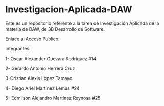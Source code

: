 # Investigacion-Aplicada-DAW
Este es un repositorio referente a la tarea de Investigación Aplicada de la materia de DAW, de 3B Desarrollo de Software.

Enlace al Acceso Publico: 

Integrantes:

1- Oscar Alexander Guevara Rodríguez #14

2- Gerardo Antonio Herrera Cruz

3-Cristian Alexis Lòpez Tamayo

4- Diego Ariel Martinez Lemus #24

5- Edmilson Alejandro Martínez Reynosa #25

